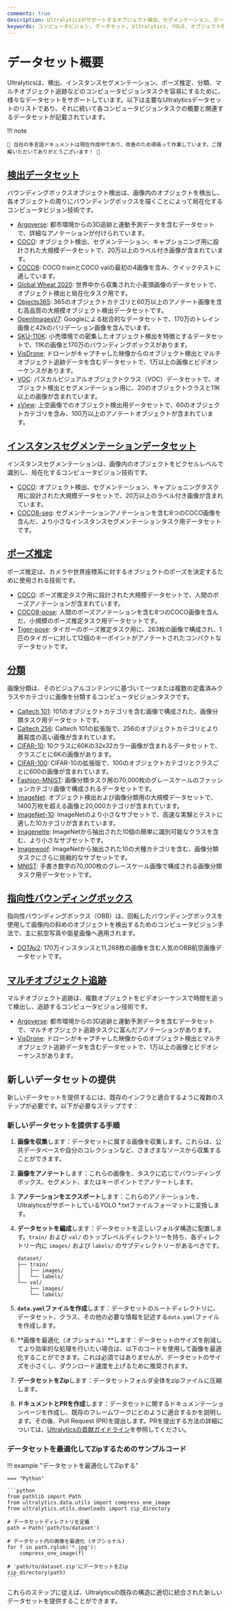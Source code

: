 ```yaml
---
comments: true
description: Ultralyticsがサポートするオブジェクト検出、セグメンテーション、ポーズ推定、画像分類、マルチオブジェクト追跡に対応した各種コンピュータビジョンデータセットを探求します。
keywords: コンピュータビジョン, データセット, Ultralytics, YOLO, オブジェクト検出, インスタンスセグメンテーション, ポーズ推定, 画像分類, マルチオブジェクト追跡
---
```


# データセット概要

Ultralyticsは、検出、インスタンスセグメンテーション、ポーズ推定、分類、マルチオブジェクト追跡などのコンピュータビジョンタスクを容易にするために、様々なデータセットをサポートしています。以下は主要なUltralyticsデータセットのリストであり、それに続いて各コンピュータビジョンタスクの概要と関連するデータセットが記載されています。

!!! note

    🚧 当社の多言語ドキュメントは現在作成中であり、改善のため頑張って作業しています。ご理解いただいてありがとうございます！ 🙏

## [検出データセット](detect/index.md)

バウンディングボックスオブジェクト検出は、画像内のオブジェクトを検出し、各オブジェクトの周りにバウンディングボックスを描くことによって局在化するコンピュータビジョン技術です。

- [Argoverse](detect/argoverse.md): 都市環境からの3D追跡と運動予測データを含むデータセットで、詳細なアノテーションが付けられています。
- [COCO](detect/coco.md): オブジェクト検出、セグメンテーション、キャプショニング用に設計された大規模データセットで、20万以上のラベル付き画像が含まれています。
- [COCO8](detect/coco8.md): COCO trainとCOCO valの最初の4画像を含み、クイックテストに適しています。
- [Global Wheat 2020](detect/globalwheat2020.md): 世界中から収集された小麦頭画像のデータセットで、オブジェクト検出と局在化タスク用です。
- [Objects365](detect/objects365.md): 365のオブジェクトカテゴリと60万以上のアノテート画像を含む高品質の大規模オブジェクト検出データセットです。
- [OpenImagesV7](detect/open-images-v7.md): Googleによる総合的なデータセットで、170万のトレイン画像と42kのバリデーション画像を含んでいます。
- [SKU-110K](detect/sku-110k.md): 小売環境での密集したオブジェクト検出を特徴とするデータセットで、11Kの画像と170万のバウンディングボックスがあります。
- [VisDrone](detect/visdrone.md): ドローンがキャプチャした映像からのオブジェクト検出とマルチオブジェクト追跡データを含むデータセットで、1万以上の画像とビデオシーケンスがあります。
- [VOC](detect/voc.md): パスカルビジュアルオブジェクトクラス（VOC）データセットで、オブジェクト検出とセグメンテーション用に、20のオブジェクトクラスと11K以上の画像が含まれています。
- [xView](detect/xview.md): 上空画像でのオブジェクト検出用データセットで、60のオブジェクトカテゴリを含み、100万以上のアノテートオブジェクトが含まれています。

## [インスタンスセグメンテーションデータセット](segment/index.md)

インスタンスセグメンテーションは、画像内のオブジェクトをピクセルレベルで識別し、局在化するコンピュータビジョン技術です。

- [COCO](segment/coco.md): オブジェクト検出、セグメンテーション、キャプショニングタスク用に設計された大規模データセットで、20万以上のラベル付き画像が含まれています。
- [COCO8-seg](segment/coco8-seg.md): セグメンテーションアノテーションを含む8つのCOCO画像を含んだ、より小さなインスタンスセグメンテーションタスク用データセットです。

## [ポーズ推定](pose/index.md)

ポーズ推定は、カメラや世界座標系に対するオブジェクトのポーズを決定するために使用される技術です。

- [COCO](pose/coco.md): ポーズ推定タスク用に設計された大規模データセットで、人間のポーズアノテーションが含まれています。
- [COCO8-pose](pose/coco8-pose.md): 人間のポーズアノテーションを含む8つのCOCO画像を含んだ、小規模のポーズ推定タスク用データセットです。
- [Tiger-pose](pose/tiger-pose.md): タイガーのポーズ推定タスク用に、263枚の画像で構成され、1匹のタイガーに対して12個のキーポイントがアノテートされたコンパクトなデータセットです。

## [分類](classify/index.md)

画像分類は、そのビジュアルコンテンツに基づいて一つまたは複数の定義済みクラスやカテゴリに画像を分類するコンピュータビジョンタスクです。

- [Caltech 101](classify/caltech101.md): 101のオブジェクトカテゴリを含む画像で構成された、画像分類タスク用データセッ トです。
- [Caltech 256](classify/caltech256.md): Caltech 101の拡張版で、256のオブジェクトカテゴリとより難易度の高い画像が含まれています。
- [CIFAR-10](classify/cifar10.md): 10クラスに60Kの32x32カラー画像が含まれるデータセットで、クラスごとに6Kの画像があります。
- [CIFAR-100](classify/cifar100.md): CIFAR-10の拡張版で、100のオブジェクトカテゴリとクラスごとに600の画像が含まれています。
- [Fashion-MNIST](classify/fashion-mnist.md): 画像分類タスク用の70,000枚のグレースケールのファッションカテゴリ画像で構成されるデータセットです。
- [ImageNet](classify/imagenet.md): オブジェクト検出および画像分類用の大規模データセットで、1400万枚を超える画像と20,000カテゴリが含まれています。
- [ImageNet-10](classify/imagenet10.md): ImageNetのより小さなサブセットで、高速な実験とテストに適した10カテゴリが含まれています。
- [Imagenette](classify/imagenette.md): ImageNetから抽出された10個の簡単に識別可能なクラスを含む、より小さなサブセットです。
- [Imagewoof](classify/imagewoof.md): ImageNetから抽出された10の犬種カテゴリを含む、画像分類タスクにさらに挑戦的なサブセットです。
- [MNIST](classify/mnist.md): 手書き数字の70,000枚のグレースケール画像で構成される画像分類タスク用データセットです。

## [指向性バウンディングボックス](obb/index.md)

指向性バウンディングボックス（OBB）は、回転したバウンディングボックスを使用して画像内の斜めのオブジェクトを検出するためのコンピュータビジョン手法で、主に航空写真や衛星画像へ適用されます。

- [DOTAv2](obb/dota-v2.md): 170万インスタンスと11,268枚の画像を含む人気のOBB航空画像データセットです。

## [マルチオブジェクト追跡](track/index.md)

マルチオブジェクト追跡は、複数オブジェクトをビデオシーケンスで時間を追って検出し、追跡するコンピュータビジョン技術です。

- [Argoverse](detect/argoverse.md): 都市環境からの3D追跡と運動予測データを含むデータセットで、マルチオブジェクト追跡タスクに富んだアノテーションがあります。
- [VisDrone](detect/visdrone.md): ドローンがキャプチャした映像からのオブジェクト検出とマルチオブジェクト追跡データを含むデータセットで、1万以上の画像とビデオシーケンスがあります。

## 新しいデータセットの提供

新しいデータセットを提供するには、既存のインフラと適合するように複数のステップが必要です。以下が必要なステップです：

### 新しいデータセットを提供する手順

1. **画像を収集**します：データセットに属する画像を収集します。これらは、公共データベースや自分のコレクションなど、さまざまなソースから収集することができます。

2. **画像をアノテート**します：これらの画像を、タスクに応じてバウンディングボックス、セグメント、またはキーポイントでアノテートします。

3. **アノテーションをエクスポート**します：これらのアノテーションを、UltralyticsがサポートしているYOLO *.txtファイルフォーマットに変換します。

4. **データセットを編成**します：データセットを正しいフォルダ構造に配置します。`train/` および `val/` のトップレベルディレクトリーを持ち、各ディレクトリー内に `images/` および `labels/` のサブディレクトリーがあるべきです。

    ```
    dataset/
    ├── train/
    │   ├── images/
    │   └── labels/
    └── val/
        ├── images/
        └── labels/
    ```

5. **`data.yaml`ファイルを作成**します：データセットのルートディレクトリに、データセット、クラス、その他の必要な情報を記述する`data.yaml`ファイルを作成します。

6. **画像を最適化（オプショナル）**します：データセットのサイズを削減してより効率的な処理を行いたい場合は、以下のコードを使用して画像を最適化することができます。これは必須ではありませんが、データセットのサイズを小さくし、ダウンロード速度を上げるために推奨されます。

7. **データセットをZip**します：データセットフォルダ全体をzipファイルに圧縮します。

8. **ドキュメントとPRを作成**します：データセットに関するドキュメンテーションページを作成し、既存のフレームワークにどのように適合するかを説明します。その後、Pull Request (PR)を提出します。PRを提出する方法の詳細については、[Ultralyticsの貢献ガイドライン](https://docs.ultralytics.com/help/contributing)を参照してください。

### データセットを最適化してZipするためのサンプルコード

!!! example "データセットを最適化してZipする"

    === "Python"

    ```python
    from pathlib import Path
    from ultralytics.data.utils import compress_one_image
    from ultralytics.utils.downloads import zip_directory

    # データセットディレクトリを定義
    path = Path('path/to/dataset')

    # データセット内の画像を最適化 (オプショナル)
    for f in path.rglob('*.jpg'):
        compress_one_image(f)

    # 'path/to/dataset.zip'にデータセットをZip
    zip_directory(path)
    ```

これらのステップに従えば、Ultralyticsの既存の構造に適切に統合された新しいデータセットを提供することができます。
